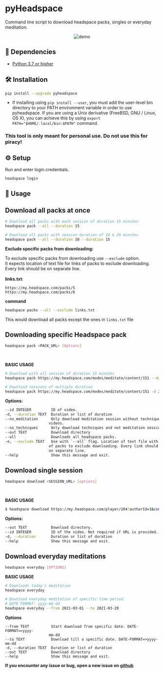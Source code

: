 # pyHeadspace
Command line script to download headspace packs, singles or everyday meditation.
<p align="center">

<img src = "https://user-images.githubusercontent.com/57002207/147270294-de0ec3f9-7bfa-4c63-84de-b4239fd4995e.gif" alt = "demo">
</p>

## 👶 Dependencies
* [Python 3.7 or higher](https://www.python.org/downloads/)

## 🛠️ Installation
```sh
pip install --upgrade pyheadspace
```
* If installing using `pip install --user`, you must add the user-level bin directory to your PATH environment variable in order to use pyheadspace. If you are using a Unix derivative (FreeBSD, GNU / Linux, OS X), you can achieve this by using `export PATH="$HOME/.local/bin:$PATH"` command.

### This tool is only meant for personal use. Do not use this for piracy!
## ⚙️ Setup

Run and enter login credentials.
```sh
headspace login
```

 

## 🚀 Usage

## Download all packs at once
```sh
# Download all packs with each session of duration 15 minutes
headspace pack --all --duration 15

# Download all packs with session duration of 10 & 20 minutes
headspace pack --all --duration 10 --duration 15
```
**Exclude specific packs from downloading:**
<br />

To exclude specific packs from downloading use `--exclude` option.
<br />
It expects location of text file for links of packs to exclude downloading. Every link should be on separate line.<br><br>
**links.txt**:
```
https://my.headspace.com/packs/5
https://my.headspace.com/packs/6
```
**command**
```sh
headspace packs --all --exclude links.txt
```
This would download all packs except the ones in `links.txt` file

## Downloading specific Headspace pack
```sh
headspace pack <PACK_URL> [Options]
```

<br />

**BASIC USAGE**
```sh
# Download with all session of duration 15 minutes
headspace pack https://my.headspace.com/modes/meditate/content/151 --duration 15 

# Download sessions of multiple duration
headspace pack https://my.headspace.com/modes/meditate/content/151 -d 20 -d 15   

```
**Options:**
```sh
--id INTEGER         ID of video.
-d, --duration TEXT  Duration or list of duration
--no_meditation      Only download meditation session without techniques
                    videos.
--no_techniques      Only download techniques and not meditation sessions.
--out TEXT           Download directory
--all                Downloads all headspace packs.
-e, --exclude TEXT   Use with `--all` flag. Location of text file with links
                    of packs to exclude downloading. Every link should be
                    on separate line.
--help               Show this message and exit.

```

## Download single session
```sh
headspace download <SESSION_URL> [options]
```


<br />

**BASIC USAGE**
```sh
$ headspace download https://my.headspace.com/player/204?authorId=1&contentId=151&contentType=COURSE&mode=meditate&trackingName=Course&startIndex=1 --duration 15
```
**Options:**
```sh
--out TEXT           Download directory.
--id INTEGER         ID of the video. Not required if URL is provided.
-d, --duration       Duration or list of duration
--help               Show this message and exit.
```


## Download everyday meditations
```sh
headspace everyday [OPTIONS]
```


**BASIC USAGE**
```sh
# Downloads today's meditation
headspace everyday

# Download everyday meditation of specific time period.
# DATE FORMAT: yyyy-mm-dd
headspace everyday --from 2021-03-01 --to 2021-03-20
```
**Options**
```
--from TEXT          Start download from specific date. DATE-FORMAT=>yyyy-
                    mm-dd
--to TEXT            Download till a specific date. DATE-FORMAT=>yyyy-mm-dd
-d, --duration TEXT  Duration or list of duration
--out TEXT           Download directory
--help               Show this message and exit.
```

**If you encounter any issue or bug, open a new issue on [github](https://github.com/yashrathi-git/pyHeadspace)**



